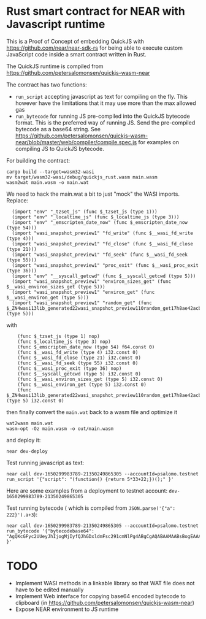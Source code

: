 Rust smart contract for NEAR with Javascript runtime
====================================================

This is a Proof of Concept of embedding QuickJS with https://github.com/near/near-sdk-rs for being able to execute custom JavaScript code inside a smart contract written in Rust.

The QuickJS runtime is compiled from https://github.com/petersalomonsen/quickjs-wasm-near

The contract has two functions:
- `run_script` accepting javascript as text for compiling on the fly. This however have the limitations that it may use more than the max allowed gas
- `run_bytecode` for running JS pre-compiled into the QuickJS bytecode format. This is the preferred way of running JS. Send the pre-compiled bytecode as a base64 string. See https://github.com/petersalomonsen/quickjs-wasm-near/blob/master/web/compiler/compile.spec.js for examples on compiling JS to QuickJS bytecode.

For building the contract:

```
cargo build --target=wasm32-wasi
mv target/wasm32-wasi/debug/quickjs_rust.wasm main.wasm
wasm2wat main.wasm -o main.wat
```

We need to hack the main.wat a bit to just "mock" the WASI imports. Replace:


```
  (import "env" "_tzset_js" (func $_tzset_js (type 1)))
  (import "env" "_localtime_js" (func $_localtime_js (type 3)))
  (import "env" "_emscripten_date_now" (func $_emscripten_date_now (type 54)))
  (import "wasi_snapshot_preview1" "fd_write" (func $__wasi_fd_write (type 4)))
  (import "wasi_snapshot_preview1" "fd_close" (func $__wasi_fd_close (type 21)))
  (import "wasi_snapshot_preview1" "fd_seek" (func $__wasi_fd_seek (type 55)))
  (import "wasi_snapshot_preview1" "proc_exit" (func $__wasi_proc_exit (type 36)))
  (import "env" "__syscall_getcwd" (func $__syscall_getcwd (type 5)))
  (import "wasi_snapshot_preview1" "environ_sizes_get" (func $__wasi_environ_sizes_get (type 5)))
  (import "wasi_snapshot_preview1" "environ_get" (func $__wasi_environ_get (type 5)))
  (import "wasi_snapshot_preview1" "random_get" (func $_ZN4wasi13lib_generated22wasi_snapshot_preview110random_get17h8ae42acb951b1f06E (type 5)))
```
with

```
    (func $_tzset_js (type 1) nop)
    (func $_localtime_js (type 3) nop)
    (func $_emscripten_date_now (type 54) f64.const 0)
    (func $__wasi_fd_write (type 4) i32.const 0)
    (func $__wasi_fd_close (type 21) i32.const 0)
    (func $__wasi_fd_seek (type 55) i32.const 0)
    (func $__wasi_proc_exit (type 36) nop)
    (func $__syscall_getcwd (type 5) i32.const 0)
    (func $__wasi_environ_sizes_get (type 5) i32.const 0)
    (func $__wasi_environ_get (type 5) i32.const 0)
    (func $_ZN4wasi13lib_generated22wasi_snapshot_preview110random_get17h8ae42acb951b1f06E (type 5) i32.const 0)
```

then finally convert the `main.wat` back to a wasm file and optimize it

```
wat2wasm main.wat
wasm-opt -Oz main.wasm -o out/main.wasm
```

and deploy it:

```
near dev-deploy
```

Test running javascript as text:

```
near call dev-1650299983789-21350249865305 --accountId=psalomo.testnet run_script '{"script": "(function() {return 5*33+22;})();" }'
```

Here are some examples from a deployment to testnet account: `dev-1650299983789-21350249865305`

Test running bytecode ( which is compiled from `JSON.parse('{"a": 222}').a+3`):

```
near call dev-1650299983789-21350249865305 --accountId=psalomo.testnet run_bytecode '{"bytecodebase64": "AgQKcGFyc2UUeyJhIjogMjIyfQJhGDxldmFsc291cmNlPg4ABgCgAQABAAMAABsBogEAAAA4mwAAAELeAAAABN8AAAAkAQBB4AAAALidzSjCAwEA" }'
```

# TODO

- Implement WASI methods in a linkable library so that WAT file does not have to be edited manually
- Implement Web interface for copying base64 encoded bytecode to clipboard (in https://github.com/petersalomonsen/quickjs-wasm-near)
- Expose NEAR environment to JS runtime
